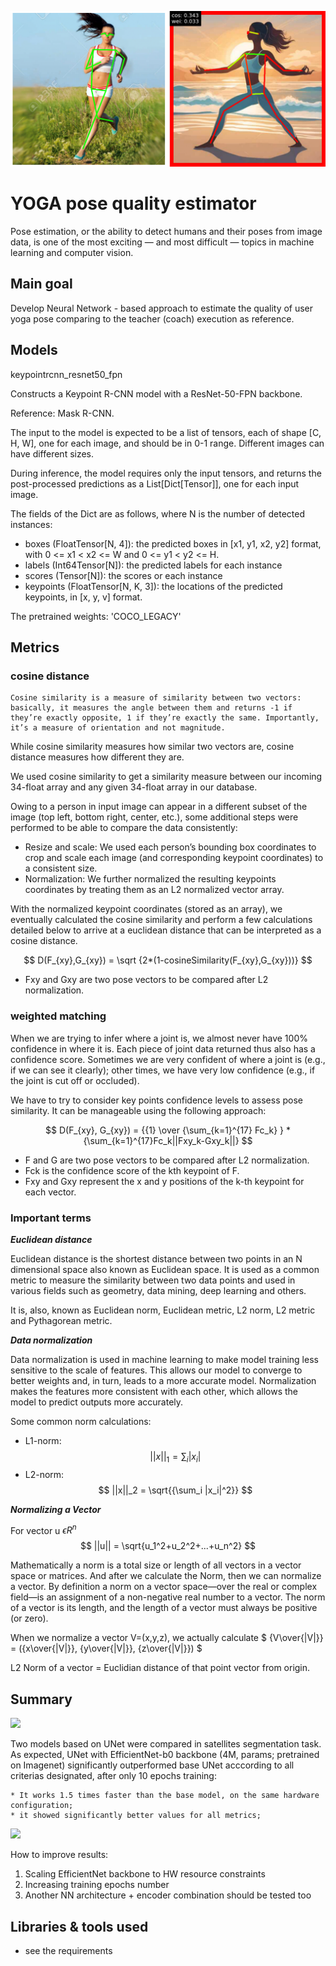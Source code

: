 <p style='text-align:center;'>
<img src='img.png' width=600>
</p>

# YOGA pose quality estimator 

Pose estimation, or the ability to detect humans and their poses from image data, is one of the most exciting — and most difficult — topics in machine learning and computer vision.

## Main goal
Develop Neural Network - based approach to estimate the quality of user yoga pose comparing to the teacher (coach) execution as reference. 

## Models
keypointrcnn_resnet50_fpn

Constructs a Keypoint R-CNN model with a ResNet-50-FPN backbone.

Reference: Mask R-CNN.

The input to the model is expected to be a list of tensors, each of shape [C, H, W], one for each image, and should be in 0-1 range. Different images can have different sizes.

During inference, the model requires only the input tensors, and returns the post-processed predictions as a List[Dict[Tensor]], one for each input image. 

The fields of the Dict are as follows, where N is the number of detected instances:
* boxes (FloatTensor[N, 4]): the predicted boxes in [x1, y1, x2, y2] format, with 0 <= x1 < x2 <= W and 0 <= y1 < y2 <= H.
* labels (Int64Tensor[N]): the predicted labels for each instance
* scores (Tensor[N]): the scores or each instance
* keypoints (FloatTensor[N, K, 3]): the locations of the predicted keypoints, in [x, y, v] format.

The pretrained weights: 'COCO_LEGACY'


## Metrics

### cosine distance

    Cosine similarity is a measure of similarity between two vectors: basically, it measures the angle between them and returns -1 if they’re exactly opposite, 1 if they’re exactly the same. Importantly, it’s a measure of orientation and not magnitude.

While cosine similarity measures how similar two vectors are, cosine distance measures how different they are. 

We used cosine similarity to get a similarity measure between our incoming 34-float array and any given 34-float array in our database.

Owing to a person in input image can appear in a different subset of the image (top left, bottom right, center, etc.), some additional steps were performed to be able to compare the data consistently:
* Resize and scale: We used each person’s bounding box coordinates to crop and scale each image (and corresponding keypoint coordinates) to a consistent size.
* Normalization: We further normalized the resulting keypoints coordinates by treating them as an L2 normalized vector array.

With the normalized keypoint coordinates (stored as an array), we eventually calculated the cosine similarity and perform a few calculations detailed below to arrive at a euclidean distance that can be interpreted as a cosine distance. 

$$ D(F_{xy},G_{xy}) = \sqrt {2*(1-cosineSimilarity(F_{xy},G_{xy}))} $$

* Fxy and Gxy are two pose vectors to be compared after L2 normalization.

### weighted matching

When we are trying to infer where a joint is, we almost never have 100% confidence in where it is. Each piece of joint data returned thus also has a confidence score. Sometimes we are very confident of where a joint is (e.g., if we can see it clearly); other times, we have very low confidence (e.g., if the joint is cut off or occluded). 

We have to try to consider key points confidence levels to assess pose similarity. It can be manageable using the following approach:

$$ D(F_{xy}, G_{xy}) = {{1} \over {\sum_{k=1}^{17} Fc_k} } * {\sum_{k=1}^{17}Fc_k||Fxy_k-Gxy_k||} $$

* F and G are two pose vectors to be compared after L2 normalization. 
* Fck is the confidence score of the kth keypoint of F. 
* Fxy and Gxy represent the x and y positions of the k-th keypoint for each vector.



### Important terms

***Euclidean distance***

Euclidean distance is the shortest distance between two points in an N dimensional space also known as Euclidean space. It is used as a common metric to measure the similarity between two data points and used in various fields such as geometry, data mining, deep learning and others.

It is, also, known as Euclidean norm, Euclidean metric, L2 norm, L2 metric and Pythagorean metric.

***Data normalization***

Data normalization is used in machine learning to make model training less sensitive to the scale of features. This allows our model to converge to better weights and, in turn, leads to a more accurate model. Normalization makes the features more consistent with each other, which allows the model to predict outputs more accurately.

Some common norm calculations:

* L1-norm: $$ ||x||_1 = {\sum_i |x_i|} $$
* L2-norm: $$ ||x||_2 = \sqrt{{\sum_i |x_i|^2}} $$

***Normalizing a Vector***

For vector u $\epsilon R^n$ 
$$ ||u|| = \sqrt{u_1^2+u_2^2+...+u_n^2} $$

Mathematically a norm is a total size or length of all vectors in a vector space or matrices. And after we calculate the Norm, then we can normalize a vector. By definition a norm on a vector space—over the real or complex field—is an assignment of a non-negative real number to a vector. The norm of a vector is its length, and the length of a vector must always be positive (or zero). 

When we normalize a vector V=(x,y,z), we actually calculate $ {V\over{|V|}} = ({x\over{|V|}}, {y\over{|V|}}, {z\over{|V|}}) $

L2 Norm of a vector = Euclidian distance of that point vector from origin.

## Summary

<img src='imgs/summary.png'>

Two models based on UNet were compared in satellites segmentation task.
As expected, UNet with EfficientNet-b0 backbone (4M, params; pretrained on Imagenet) significantly outperformed base UNet acccording to all criterias designated, after only 10 epochs training:
    
    * It works 1.5 times faster than the base model, on the same hardware configuration; 
    * it showed significantly better values ​​for all metrics;

<img src='imgs/models_vis.png'>

How to improve results:

1) Scaling EfficientNet backbone to HW resource constraints
2) Increasing training epochs number
3) Another NN architecture + encoder combination should be tested too

  
## Libraries & tools used
* see the requirements
